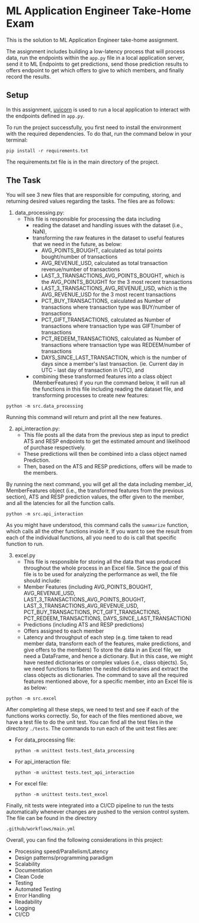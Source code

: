 # ML Application Engineer Take-Home Exam
This is the solution to ML Application Engineer take-home assignment.

The assignment includes building a low-latency process that will process data, run the endpoints within the `app.py` file in a local application server, send it to ML Endpoints to get predictions, send those prediction results to offers endpoint to get which offers to give to which members, and finally record the results. 

## Setup
In this assignment, [uvicorn](https://www.uvicorn.org/) is used to run a local application to interact with the endpoints defined in `app.py`.

To run the project successfully, you first need to install the environment with the required dependencies. To do that, run the command below in your terminal:
```
pip install -r requirements.txt
```
The requirements.txt file is in the main directory of the project.

## The Task
You will see 3 new files that are responsible for computing, storing, and returning desired values regarding the tasks. The files are as follows:
1. data_processing.py:
   - This file is responsible for processing the data including
       - reading the dataset and handling issues with the dataset (i.e., NaN),
       - transforming the raw features in the dataset to useful features that we need in the future, as below:
            - AVG_POINTS_BOUGHT, calculated as $\text{total points bought} / \text{number of transactions}$
            - AVG_REVENUE_USD, calculated as $\text{total transaction revenue} / \text{number of transactions}$
            - LAST_3_TRANSACTIONS_AVG_POINTS_BOUGHT, which is the AVG_POINTS_BOUGHT for the 3 most recent transactions
            - LAST_3_TRANSACTIONS_AVG_REVENUE_USD, which is the AVG_REVENUE_USD for the 3 most recent transactions
            - PCT_BUY_TRANSACTIONS, calculated as $\text{Number of transactions where transaction type was BUY} / \text{number of transactions}$
            - PCT_GIFT_TRANSACTIONS, calculated as $\text{Number of transactions where transaction type was GIFT} / \text{number of transactions}$
            - PCT_REDEEM_TRANSACTIONS, calculated as $\text{Number of transactions where transaction type was REDEEM} / \text{number of transactions}$
            - DAYS_SINCE_LAST_TRANSACTION, which is the number of days since a member's last transaction. (ie. Current day in UTC - last day of transaction in UTC), and
       - combining these transformed features into a class object (MemberFeatures)
    if you run the command below, it will run all the functions in this file including reading the dataset file, and transforming processes to create new features:
```
python -m src.data_processing
```
Running this command will return and print all the new features.

2. api_interaction.py:
   - This file posts all the data from the previous step as input to predict ATS and RESP endpoints to get the estimated amount and likelihood of purchase respectively.
   - These predictions will then be combined into a class object named Prediction.
   - Then, based on the ATS and RESP predictions, offers will be made to the members.

By running the next command, you will get all the data including member_id, MemberFeatures object (i.e., the transformed features from the previous section), ATS and RESP prediction values, the offer given to the member, and all the latencies for all the function calls.
```
python -m src.api_interaction
```
As you might have understood, this command calls the ```summarize``` function, which calls all the other functions inside it. If you want to see the result from each of the individual functions, all you need to do is call that specific function to run.

3. excel.py
   - This file is responsible for storing all the data that was produced throughout the whole process in an Excel file. Since the goal of  this file is to be used for analyzing the performance as well, the file should include:
   - Member Features (including AVG_POINTS_BOUGHT, AVG_REVENUE_USD, LAST_3_TRANSACTIONS_AVG_POINTS_BOUGHT, LAST_3_TRANSACTIONS_AVG_REVENUE_USD, PCT_BUY_TRANSACTIONS, PCT_GIFT_TRANSACTIONS, PCT_REDEEM_TRANSACTIONS, DAYS_SINCE_LAST_TRANSACTION)
   - Predictions (including ATS and RESP predictions)
   - Offers assigned to each member
   - Latency and throughput of each step (e.g. time taken to read member data, transform each of the features, make predictions, and give offers to the members)
     To store the data in an Excel file, we need a DataFrame, and hence a dictionary. But in this case, we might have nested dictionaries or complex values (i.e., class objects). So, we need functions to flatten the nested dictionaries and extract the class objects as dictionaries.
 The command to save all the required features mentioned above, for a specific member, into an Excel file is as below:
```
python -m src.excel
```    

 After completing all these steps, we need to test and see if each of the functions works correctly. So, for each of the files mentioned above, we have a test file to do the unit test. You can find all the test files in the directory ```./tests```.
 The commands to run each of the unit test files are:
 - For data_processing file:
   ```
   python -m unittest tests.test_data_processing
   ```
 - For api_interaction file:
   ```
   python -m unittest tests.test_api_interaction
   ```
 - For excel file:
   ```
   python -m unittest tests.test_excel
   ```

 Finally, nit tests were integrated into a CI/CD pipeline to run the tests automatically whenever changes are pushed to the version control system. The file can be found in the directory 
 ```
 .github/workflows/main.yml
```

Overall, you can find the following considerations in this project:
- Processing speed/Parallelism/Latency
- Design patterns/programming paradigm
- Scalability
- Documentation
- Clean Code
- Testing
- Automated Testing
- Error Handling
- Readability
- Logging
- CI/CD


